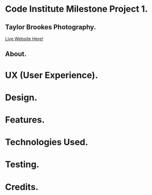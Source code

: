 # Code Institute Milestone Project 1. 

## Taylor Brookes Photography. 
[Live Website Here!](https://taybro23.github.io/tbphotography_ms1/)

## About. 




# UX (User Experience).



# Design.



# Features.


# Technologies Used.


# Testing.


# Credits.